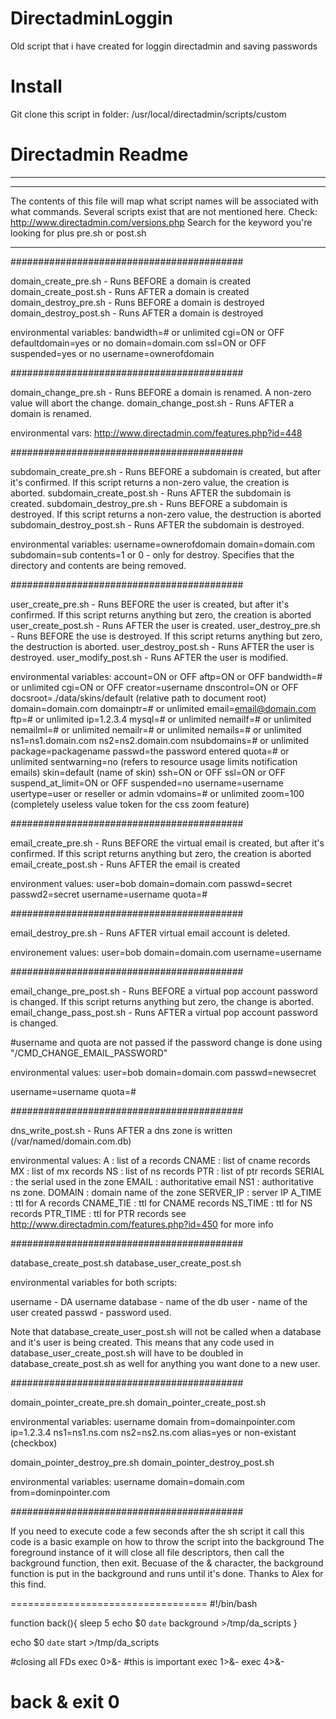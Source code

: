 # DirectadminLoggin
Old script that i have created for loggin directadmin and saving passwords

# Install
Git clone this script in folder:
/usr/local/directadmin/scripts/custom


# Directadmin Readme
----

**********

The contents of this file will map what script names will be associated with what commands.
Several scripts exist that are not mentioned here.  Check:
http://www.directadmin.com/versions.php
Search for the keyword you're looking for plus pre.sh or post.sh

**********


##########################################

domain_create_pre.sh		- Runs BEFORE a domain is created
domain_create_post.sh		- Runs AFTER a domain is created
domain_destroy_pre.sh           - Runs BEFORE a domain is destroyed
domain_destroy_post.sh          - Runs AFTER a domain is destroyed

environmental variables:
bandwidth=# or unlimited
cgi=ON or OFF
defaultdomain=yes or no
domain=domain.com
ssl=ON or OFF
suspended=yes or no
username=ownerofdomain

##########################################

domain_change_pre.sh		- Runs BEFORE a domain is renamed.  A non-zero value will abort the change.
domain_change_post.sh		- Runs AFTER a domain is renamed.

environmental vars: http://www.directadmin.com/features.php?id=448

##########################################

subdomain_create_pre.sh		- Runs BEFORE a subdomain is created, but after it's confirmed.
				  If this script returns a non-zero value, the creation is aborted.
subdomain_create_post.sh	- Runs AFTER the subdomain is created.
subdomain_destroy_pre.sh	- Runs BEFORE a subdomain is destroyed.  If this script returns
				  a non-zero value, the destruction is aborted
subdomain_destroy_post.sh	- Runs AFTER the subdomain is destroyed.

environmental variables:
username=ownerofdomain
domain=domain.com
subdomain=sub
contents=1 or 0			- only for destroy.  Specifies that the directory and contents are being removed.

##########################################

user_create_pre.sh		- Runs BEFORE the user is created, but after it's confirmed. 
				  If this script returns anything but zero, the creation is aborted
user_create_post.sh		- Runs AFTER the user is created.
user_destroy_pre.sh		- Runs BEFORE the use is destroyed.  If this script returns anything
				  but zero, the destruction is aborted.
user_destroy_post.sh		- Runs AFTER the user is destroyed.
user_modify_post.sh		- Runs AFTER the user is modified.

environmental variables:
account=ON or OFF
aftp=ON or OFF
bandwidth=# or unlimited
cgi=ON or OFF
creator=username
dnscontrol=ON or OFF
docsroot=./data/skins/default (relative path to document root)
domain=domain.com
domainptr=# or unlimited
email=email@domain.com
ftp=# or unlimited
ip=1.2.3.4
mysql=# or unlimited
nemailf=# or unlimited
nemailml=# or unlimited
nemailr=# or unlimited
nemails=# or unlimited
ns1=ns1.domain.com
ns2=ns2.domain.com
nsubdomains=# or unlimited
package=packagename
passwd=the password entered
quota=# or unlimited
sentwarning=no (refers to resource usage limits notification emails)
skin=default (name of skin)
ssh=ON or OFF
ssl=ON or OFF
suspend_at_limit=ON or OFF
suspended=no
username=username
usertype=user or reseller or admin
vdomains=# or unlimited
zoom=100 (completely useless value token for the css zoom feature)

##########################################

email_create_pre.sh 	- Runs BEFORE the virtual email is created, but after it's confirmed.
                          If this script returns anything but zero, the creation is aborted
email_create_post.sh	- Runs AFTER the email is created

environment values:
user=bob
domain=domain.com
passwd=secret
passwd2=secret
username=username
quota=#

##########################################

email_destroy_pre.sh	- Runs AFTER virtual email account is deleted.

environement values:
user=bob
domain=domain.com
username=username

##########################################

email_change_pre_post.sh	- Runs BEFORE a virtual pop account password is changed.
				  If this script returns anything but zero, the change is aborted.
email_change_pass_post.sh	- Runs AFTER a virtual pop account password is changed.

#username and quota are not passed if the password change is done using "/CMD_CHANGE_EMAIL_PASSWORD"

environmental values:
user=bob
domain=domain.com
passwd=newsecret

username=username
quota=#

##########################################

dns_write_post.sh		- Runs AFTER a dns zone is written (/var/named/domain.com.db)

environmental values:
A : list of a records
CNAME : list of cname records
MX : list of mx records
NS : list of ns records
PTR : list of ptr records
SERIAL : the serial used in the zone
EMAIL : authoritative email
NS1 : authoritative ns zone.
DOMAIN : domain name of the zone
SERVER_IP : server IP
A_TIME : ttl for A records
CNAME_TIE : ttl for CNAME records
NS_TIME : ttl for NS records
PTR_TIME : ttl for PTR records
see http://www.directadmin.com/features.php?id=450 for more info

##########################################

database_create_post.sh
database_user_create_post.sh

environmental variables for both scripts:

username - DA username
database - name of the db
user - name of the user created
passwd - password used.  

Note that database_create_user_post.sh will not be called when a database and it's user is being created.
This means that any code used in database_user_create_post.sh will have to be doubled in
database_create_post.sh as well for anything you want done to a new user.

##########################################

domain_pointer_create_pre.sh
domain_pointer_create_post.sh

environmental variables:
username
domain
from=domainpointer.com
ip=1.2.3.4
ns1=ns1.ns.com
ns2=ns2.ns.com
alias=yes or non-existant (checkbox)


domain_pointer_destroy_pre.sh
domain_pointer_destroy_post.sh

environmental variables:
username
domain=domain.com
from=dominpointer.com






##########################################

If you need to execute code a few seconds after the sh script it call
this code is a basic example on how to throw the script into the background
The foreground instance of it will close all file descriptors, then call
the background function, then exit. Becuase of the & character, the
background function is put in the background and runs until it's done.
Thanks to Alex for this find.

==================================
#!/bin/bash

function back(){
    sleep 5
    echo $0 `date` background  >/tmp/da_scripts
}

echo $0 `date` start >/tmp/da_scripts

#closing all FDs
exec 0>&-
#this is important
exec 1>&-
exec 4>&-

back &
exit 0
==================================
